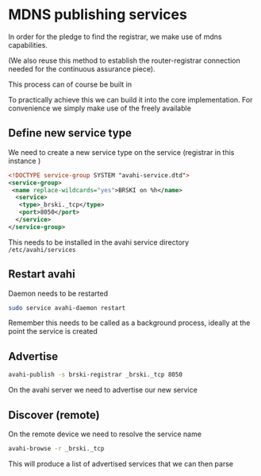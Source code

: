 # MDNS publishing services



In order for the pledge to find the registrar, we make use of mdns capabilities.

(We also reuse this method to establish the router-registrar connection needed for the continuous assurance piece).

This process can of course be built in 

To practically achieve this we can build it into the core implementation. For convenience we simply make use of the freely available 

## Define new service type

We need to create a new service type on the service (registrar in this instance )

```xml
<!DOCTYPE service-group SYSTEM "avahi-service.dtd">
<service-group>
 <name replace-wildcards="yes">BRSKI on %h</name>
  <service>
   <type>_brski._tcp</type>
   <port>8050</port>
  </service>
</service-group>
```

This needs to be installed in the avahi service directory `/etc/avahi/services`

## Restart avahi

Daemon needs to be restarted

```bash
sudo service avahi-daemon restart


```

Remember this needs to be called as a background process, ideally at the point the service is created 

## Advertise

```bash
avahi-publish -s brski-registrar _brski._tcp 8050 
```

On the avahi server we need to advertise our new service

## Discover (remote)

On the remote device we need to resolve the service name

```bash
avahi-browse -r _brski._tcp
```

This will produce a list of advertised services that we can then parse 